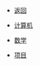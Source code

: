 <!-- /node/computerNode/computerSciences -->
* [返回](../../DME.md) 

* [计算机](./computer/)
* [数学](./math/)
* [项目](./project/)


